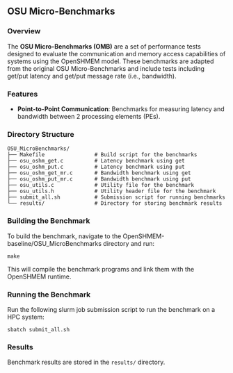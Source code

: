 ## OSU Micro-Benchmarks

### Overview
The **OSU Micro-Benchmarks (OMB)** are a set of performance tests designed to evaluate the communication and memory access capabilities of systems using the OpenSHMEM model. These benchmarks are adapted from the original OSU Micro-Benchmarks and include tests including get/put latency and get/put message rate (i.e., bandwidth).

### Features
- **Point-to-Point Communication**: Benchmarks for measuring latency and bandwidth between 2 processing elements (PEs).

### Directory Structure
```
OSU_MicroBenchmarks/
├── Makefile                # Build script for the benchmarks
├── osu_oshm_get.c          # Latency benchmark using get
├── osu_oshm_put.c          # Latency benchmark using put
├── osu_oshm_get_mr.c       # Bandwidth benchmark using get
├── osu_oshm_put_mr.c       # Bandwidth benchmark using put
├── osu_utils.c             # Utility file for the benchmark
├── osu_utils.h             # Utility header file for the benchmark
├── submit_all.sh           # Submission script for running benchmarks
└── results/                # Directory for storing benchmark results
```

### Building the Benchmark
To build the benchmark, navigate to the OpenSHMEM-baseline/OSU_MicroBenchmarks directory and run:
```
make
```
This will compile the benchmark programs and link them with the OpenSHMEM runtime.

### Running the Benchmark
Run the following slurm job submission script to run the benchmark on a HPC system:
```
sbatch submit_all.sh
```

### Results
Benchmark results are stored in the `results/` directory.